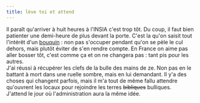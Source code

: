 ```yaml
---
title: lève toi et attend
---
```


Il paraît qu'arriver à huit heures à l'INSIA c'est trop tôt. Du coup, il faut
bien patienter une demi-heure de plus devant la porte. C'est la qu'on saisit
tout l'intérêt d'un
[bouquin](http://www.amazon.com/exec/obidos/tg/detail/-/0380789035?v=glance) :
non pas s'occuper pendant qu'on se pèle le cul dehors, mais plutôt éviter de
s'en rendre compte. En France on aime pas aller bosser tôt, c'est comme ça et
on ne changera pas : tant pis pour les autres.  
J'ai réussi à récupérer les clefs de la bulle des mains de ze. Non pas en le
battant à mort dans une ruelle sombre, mais en lui demandant. Il y'a des
choses qui changent parfois, mais il m'a tout de même fallu attendre
qu'ouvrent les locaux pour rejoindre les terres <s>bibliques</s> bulliques.  
J'attend le jour où l'administration aura la même idée.

